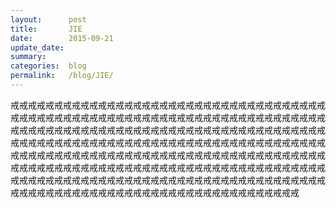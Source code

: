```yaml
---
layout:      post
title:       JIE
date:        2015-09-21
update_date: 
summary:     
categories:  blog
permalink:   /blog/JIE/
---
```


戒戒戒戒戒戒戒戒戒戒戒戒戒戒戒戒戒戒戒戒戒戒戒戒戒戒戒戒戒戒戒戒戒戒戒戒戒戒戒戒戒戒戒戒戒戒戒戒戒戒戒戒戒戒戒戒戒戒戒戒戒戒戒戒戒戒戒戒戒戒戒戒戒戒戒戒戒戒戒戒戒戒戒戒戒戒戒戒戒戒戒戒戒戒戒戒戒戒戒戒戒戒戒戒戒戒戒戒戒戒戒戒戒戒戒戒戒戒戒戒戒戒戒戒戒戒戒戒戒戒戒戒戒戒戒戒戒戒戒戒戒戒戒戒戒戒戒戒戒戒戒戒戒戒戒戒戒戒戒戒戒戒戒戒戒戒戒戒戒戒戒戒戒戒戒戒戒戒戒戒戒戒戒戒戒戒戒戒戒戒戒戒戒戒戒戒戒戒戒戒戒戒戒戒戒戒戒戒戒戒戒戒戒戒戒戒戒戒戒戒戒戒戒戒戒戒戒戒戒戒戒戒戒戒戒戒戒戒戒戒戒戒戒戒戒戒戒戒戒戒戒戒戒戒戒戒戒戒戒戒戒戒戒戒戒戒戒戒戒戒戒戒戒戒戒戒戒戒戒戒戒戒戒戒戒
